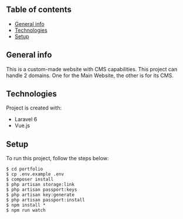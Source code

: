 ## Table of contents
* [General info](#general-info)
* [Technologies](#technologies)
* [Setup](#setup)

## General info
This is a custom-made website with CMS capabilities. This project can handle 2 domains. One for the Main Website, the other is for its CMS. 
	
## Technologies
Project is created with:
* Laravel 6
* Vue.js
	
## Setup
To run this project, follow the steps below:

```
$ cd portfolio
$ cp .env.example .env
$ composer install 
$ php artisan storage:link
$ php artisan passport:keys
$ php artisan key:generate
$ php artisan passport:install
$ npm install *
$ npm run watch
```
